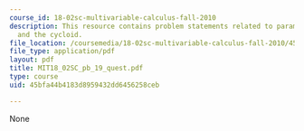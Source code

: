 ```yaml
---
course_id: 18-02sc-multivariable-calculus-fall-2010
description: This resource contains problem statements related to parametric equations
  and the cycloid.
file_location: /coursemedia/18-02sc-multivariable-calculus-fall-2010/45bfa44b4183d8959432dd6456258ceb_MIT18_02SC_pb_19_quest.pdf
file_type: application/pdf
layout: pdf
title: MIT18_02SC_pb_19_quest.pdf
type: course
uid: 45bfa44b4183d8959432dd6456258ceb

---
```

None